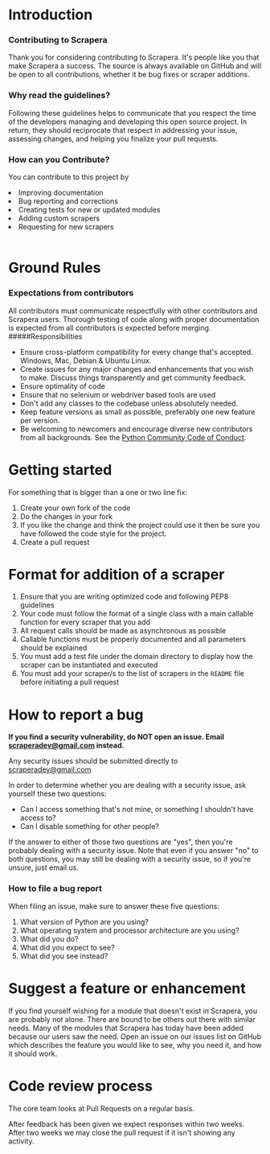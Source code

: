 # Introduction

### Contributing to Scrapera

Thank you for considering contributing to Scrapera. It's people like you that make Scrapera a success. The source is always available on GitHub and will be open to all contributions, whether it be bug fixes or scraper additions.

### Why read the guidelines?

Following these guidelines helps to communicate that you respect the time of the developers managing and developing this open source project. In return, they should reciprocate that respect in addressing your issue, assessing changes, and helping you finalize your pull requests.

### How can you Contribute? 

You can contribute to this project by 
<li> Improving documentation</li>
<li> Bug reporting and corrections </li>
<li> Creating tests for new or updated modules </li>
<li> Adding custom scrapers</li>
<li> Requesting for new scrapers</li>
<br>

# Ground Rules
### Expectations from contributors
All contributors must communicate respectfully with other contributors and Scrapera users. Thorough testing of code along with proper documentation is expected from all contributors is expected before merging. 
#####Responsibilities
* Ensure cross-platform compatibility for every change that's accepted. Windows, Mac, Debian & Ubuntu Linux.
* Create issues for any major changes and enhancements that you wish to make. Discuss things transparently and get community feedback.
* Ensure optimality of code
* Ensure that no selenium or webdriver based tools are used
* Don't add any classes to the codebase unless absolutely needed.
* Keep feature versions as small as possible, preferably one new feature per version.
* Be welcoming to newcomers and encourage diverse new contributors from all backgrounds. See the [Python Community Code of Conduct](https://www.python.org/psf/codeofconduct/).

# Getting started

For something that is bigger than a one or two line fix:

1. Create your own fork of the code
2. Do the changes in your fork
3. If you like the change and think the project could use it then be sure you have followed the code style for the project.
4. Create a pull request

# Format for addition of a scraper
1. Ensure that you are writing optimized code and following PEP8 guidelines
2. Your code must follow the format of a single class with a main callable function for every scraper that you add
3. All request calls should be made as asynchronous as possible
4. Callable functions must be properly documented and all parameters should be explained
5. You must add a test file under the domain directory to display how the scraper can be instantiated and executed
6. You must add your scraper/s to the list of scrapers in the `README` file before initiating a pull request

# How to report a bug

<b>If you find a security vulnerability, do NOT open an issue. Email scraperadev@gmail.com instead.</b>

Any security issues should be submitted directly to scraperadev@gmail.com

In order to determine whether you are dealing with a security issue, ask yourself these two questions:
* Can I access something that's not mine, or something I shouldn't have access to?
* Can I disable something for other people?

If the answer to either of those two questions are "yes", then you're probably dealing with a security issue. Note that even if you answer "no" to both questions, you may still be dealing with a security issue, so if you're unsure, just email us.

### How to file a bug report

 When filing an issue, make sure to answer these five questions:

1. What version of Python are you using?
2. What operating system and processor architecture are you using?
3. What did you do?
4. What did you expect to see?
5. What did you see instead?

# Suggest a feature or enhancement

If you find yourself wishing for a module that doesn't exist in Scrapera, you are probably not alone. There are bound to be others out there with similar needs. Many of the modules that Scrapera has today have been added because our users saw the need. Open an issue on our issues list on GitHub which describes the feature you would like to see, why you need it, and how it should work.

# Code review process

The core team looks at Pull Requests on a regular basis.

After feedback has been given we expect responses within two weeks. After two weeks we may close the pull request if it isn't showing any activity.